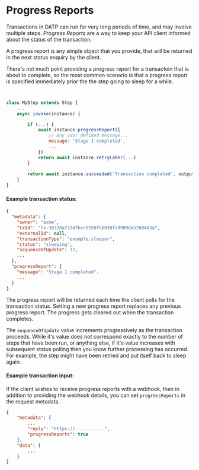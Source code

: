 # Progress Reports
Transactions in DATP can run for very long periods of time, and may
involve multiple steps. *Progress Reports* are a way to keep your API client
informed about the status of the transaction.

A progress report is any simple object that you provide, that will be returned
in the next status enquiry by the client.

There's not much point providing a progress report for a transactoin that is about to
complete, so the most common scenario is that a progress report is specified
immediately prior the the step going to sleep for a while.


```javascript


class MyStep extends Step {
    ...
    async invoke(instance) {

        if (...) {
            await instance.progressReport({
                // Any user defined message...
                message: 'Stage 1 completed',
                ...
            })
            return await instance.retryLater(...)
        }
        ...
        return await instance.succeeded('Transaction completed', output)
    }
}
```

#### Example transaction status:

```json
{
  "metadata": {
    "owner": "acme",
    "txId": "tx-38328af134fbcc5558f5b030f2d909da5268403a",
    "externalId": null,
    "transactionType": "example.sleeper",
    "status": "sleeping",
    "sequenceOfUpdate": 12,
    ...
  },
  "progressReport": {
    "message": "Stage 1 completed".
    ...
  }
}

```

The progress report will be returned each time the client polls for the transaction status. Setting a new progress report replaces any previous progress report.
The progress gets cleared out when the transaction completes.

The `sequenceOfUpdate` value increments progressively as the transaction proceeds.
While it's value does not correspond exactly to the number of steps that have been run,
or anything else,
if it's value increases with subsequent status polling then you know further processing has occurred. For example, the step might have been retried and put itself
back to sleep again.

#### Example transaction input:

If the client wishes to receive progress reports with a webhook, then in addition
to providing the webhook details, you can set `progressReports` in the
request metadata.

```json
{
    "metadata": {
        ...
        "reply": "https://...........",
        "progressReports": true
    },
    "data": {
        ...
    }
}
```



